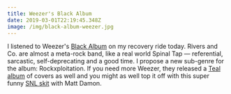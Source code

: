 ```yaml
---
title: Weezer's Black Album
date: 2019-03-01T22:19:45.348Z
image: /img/black-album-weezer.jpg
---
```

I listened to Weezer's [Black Album](https://amzn.to/2EFxzmG) on my recovery ride today. Rivers and Co. are almost a meta-rock band, like a real world Spinal Tap — referential, sarcastic, self-deprecating and a good time. I propose a new sub-genre for the album: Rockxploitation. If you need more Weezer, they released a [Teal album](https://amzn.to/2Xy4vER) of covers as well and you might as well top it off with this super funny [SNL skit](https://www.youtube.com/watch?v=ab5WvwfLuLM) with Matt Damon.
